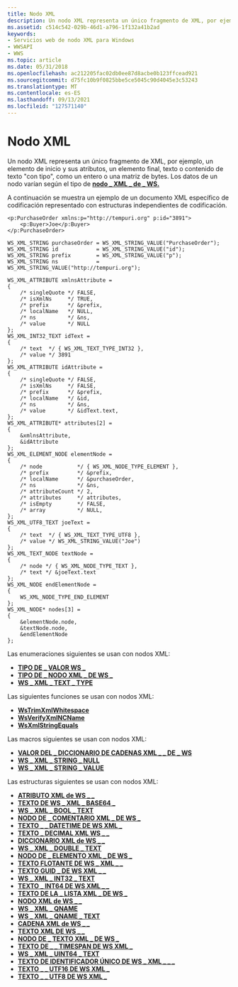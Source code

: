```yaml
---
title: Nodo XML
description: Un nodo XML representa un único fragmento de XML, por ejemplo, un elemento start y sus atributos, un elemento final, texto o \ 0034;typed \ 0034; contenido de texto, como un entero o una matriz de bytes. Los datos de un nodo varían según el tipo de nodo \_ XML de WS. \_ \_
ms.assetid: c514c542-029b-46d1-a796-1f132a41b2ad
keywords:
- Servicios web de nodo XML para Windows
- WWSAPI
- WWS
ms.topic: article
ms.date: 05/31/2018
ms.openlocfilehash: ac212205fac02db0ee87d8acbe0b123ffcead921
ms.sourcegitcommit: d75fc10b9f0825bbe5ce5045c90d4045e3c53243
ms.translationtype: MT
ms.contentlocale: es-ES
ms.lasthandoff: 09/13/2021
ms.locfileid: "127571140"
---
```

# <a name="xml-node"></a>Nodo XML

Un nodo XML representa un único fragmento de XML, por ejemplo, un elemento de inicio y sus atributos, un elemento final, texto o contenido de texto "con tipo", como un entero o una matriz de bytes. Los datos de un nodo varían según el tipo de [**nodo \_ XML \_ de \_ WS.**](/windows/desktop/api/WebServices/ne-webservices-ws_xml_node_type)


A continuación se muestra un ejemplo de un documento XML específico de codificación representado con estructuras independientes de codificación.

``` syntax
<p:PurchaseOrder xmlns:p="http://tempuri.org" p:id="3891">
    <p:Buyer>Joe</p:Buyer>
</p:PurchaseOrder>
```

``` syntax
WS_XML_STRING purchaseOrder = WS_XML_STRING_VALUE("PurchaseOrder");
WS_XML_STRING id            = WS_XML_STRING_VALUE("id");
WS_XML_STRING prefix        = WS_XML_STRING_VALUE("p");
WS_XML_STRING ns            = WS_XML_STRING_VALUE("http://tempuri.org");

WS_XML_ATTRIBUTE xmlnsAttribute =
{
    /* singleQuote */ FALSE,
    /* isXmlNs     */ TRUE,
    /* prefix      */ &prefix,
    /* localName   */ NULL,
    /* ns          */ &ns,
    /* value       */ NULL
};
WS_XML_INT32_TEXT idText =
{
    /* text  */ { WS_XML_TEXT_TYPE_INT32 },
    /* value */ 3891
};
WS_XML_ATTRIBUTE idAttribute =
{
    /* singleQuote */ FALSE,
    /* isXmlNs     */ FALSE,
    /* prefix      */ &prefix,
    /* localName   */ &id,
    /* ns          */ &ns,
    /* value       */ &idText.text,
};
WS_XML_ATTRIBUTE* attributes[2] =
{
    &xmlnsAttribute,
    &idAttribute
};
WS_XML_ELEMENT_NODE elementNode =
{
    /* node           */ { WS_XML_NODE_TYPE_ELEMENT },
    /* prefix         */ &prefix,
    /* localName      */ &purchaseOrder,
    /* ns             */ &ns,
    /* attributeCount */ 2,
    /* attributes     */ attributes,
    /* isEmpty        */ FALSE,
    /* array          */ NULL,
};
WS_XML_UTF8_TEXT joeText =
{
    /* text  */ { WS_XML_TEXT_TYPE_UTF8 },
    /* value */ WS_XML_STRING_VALUE("Joe")
};
WS_XML_TEXT_NODE textNode =
{
    /* node */ { WS_XML_NODE_TYPE_TEXT },
    /* text */ &joeText.text
};
WS_XML_NODE endElementNode =
{
    WS_XML_NODE_TYPE_END_ELEMENT
};
WS_XML_NODE* nodes[3] =
{
    &elementNode.node,
    &textNode.node,
    &endElementNode
};
```

Las enumeraciones siguientes se usan con nodos XML:

-   [**TIPO DE \_ VALOR WS \_**](/windows/desktop/api/WebServices/ne-webservices-ws_value_type)
-   [**TIPO DE \_ NODO XML \_ DE WS \_**](/windows/desktop/api/WebServices/ne-webservices-ws_xml_node_type)
-   [**WS \_ XML \_ TEXT \_ TYPE**](/windows/desktop/api/WebServices/ne-webservices-ws_xml_text_type)

Las siguientes funciones se usan con nodos XML:

-   [**WsTrimXmlWhitespace**](/windows/desktop/api/WebServices/nf-webservices-wstrimxmlwhitespace)
-   [**WsVerifyXmlNCName**](/windows/desktop/api/WebServices/nf-webservices-wsverifyxmlncname)
-   [**WsXmlStringEquals**](/windows/desktop/api/WebServices/nf-webservices-wsxmlstringequals)

Las macros siguientes se usan con nodos XML:

-   [**VALOR DEL \_ DICCIONARIO DE CADENAS XML \_ \_ DE \_ WS**](/windows/desktop/api/WebServices/nf-webservices-ws_xml_string_dictionary_value)
-   [**WS \_ XML \_ STRING \_ NULL**](/previous-versions/windows/desktop/legacy/dd323562(v=vs.85))
-   [**WS \_ XML \_ STRING \_ VALUE**](/windows/desktop/api/WebServices/nf-webservices-ws_xml_string_value)

Las estructuras siguientes se usan con nodos XML:

-   [**ATRIBUTO XML de WS \_ \_**](/windows/desktop/api/WebServices/ns-webservices-ws_xml_attribute)
-   [**TEXTO DE WS \_ XML \_ BASE64 \_**](/windows/desktop/api/WebServices/ns-webservices-ws_xml_base64_text)
-   [**WS \_ XML \_ BOOL \_ TEXT**](/windows/desktop/api/WebServices/ns-webservices-ws_xml_bool_text)
-   [**NODO DE \_ COMENTARIO XML \_ DE WS \_**](/windows/desktop/api/WebServices/ns-webservices-ws_xml_comment_node)
-   [**TEXTO \_ \_ DATETIME DE WS XML \_**](/windows/desktop/api/WebServices/ns-webservices-ws_xml_datetime_text)
-   [**TEXTO \_ DECIMAL XML WS \_ \_**](/windows/desktop/api/WebServices/ns-webservices-ws_xml_decimal_text)
-   [**DICCIONARIO XML de WS \_ \_**](/windows/desktop/api/WebServices/ns-webservices-ws_xml_dictionary)
-   [**WS \_ XML \_ DOUBLE \_ TEXT**](/windows/desktop/api/WebServices/ns-webservices-ws_xml_double_text)
-   [**NODO DE \_ ELEMENTO XML \_ DE WS \_**](/windows/desktop/api/WebServices/ns-webservices-ws_xml_element_node)
-   [**TEXTO FLOTANTE DE WS \_ XML \_ \_**](/windows/desktop/api/WebServices/ns-webservices-ws_xml_float_text)
-   [**TEXTO GUID \_ DE WS XML \_ \_**](/windows/desktop/api/WebServices/ns-webservices-ws_xml_guid_text)
-   [**WS \_ XML \_ INT32 \_ TEXT**](/windows/desktop/api/WebServices/ns-webservices-ws_xml_int32_text)
-   [**TEXTO \_ INT64 DE WS XML \_ \_**](/windows/desktop/api/WebServices/ns-webservices-ws_xml_int64_text)
-   [**TEXTO DE LA \_ LISTA XML \_ DE WS \_**](/windows/desktop/api/WebServices/ns-webservices-ws_xml_list_text)
-   [**NODO XML de WS \_ \_**](/windows/desktop/api/WebServices/ns-webservices-ws_xml_node)
-   [**WS \_ XML \_ QNAME**](/windows/desktop/api/WebServices/ns-webservices-ws_xml_qname)
-   [**WS \_ XML \_ QNAME \_ TEXT**](/windows/desktop/api/WebServices/ns-webservices-ws_xml_qname_text)
-   [**CADENA XML de WS \_ \_**](/windows/desktop/api/WebServices/ns-webservices-ws_xml_string)
-   [**TEXTO XML DE WS \_ \_**](/windows/desktop/api/WebServices/ns-webservices-ws_xml_text)
-   [**NODO DE \_ TEXTO XML \_ DE WS \_**](/windows/desktop/api/WebServices/ns-webservices-ws_xml_text_node)
-   [**TEXTO DE \_ \_ TIMESPAN DE WS XML \_**](/windows/desktop/api/WebServices/ns-webservices-ws_xml_timespan_text)
-   [**WS \_ XML \_ UINT64 \_ TEXT**](/windows/desktop/api/WebServices/ns-webservices-ws_xml_uint64_text)
-   [**TEXTO DE IDENTIFICADOR ÚNICO DE WS \_ XML \_ \_ \_**](/windows/desktop/api/WebServices/ns-webservices-ws_xml_unique_id_text)
-   [**TEXTO \_ \_ UTF16 DE WS XML \_**](/windows/desktop/api/WebServices/ns-webservices-ws_xml_utf16_text)
-   [**TEXTO \_ \_ UTF8 DE WS XML \_**](/windows/desktop/api/WebServices/ns-webservices-ws_xml_utf8_text)

 

 